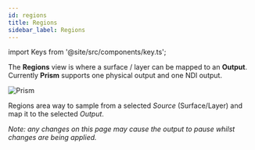 ```yaml
---
id: regions
title: Regions
sidebar_label: Regions
---
```


import Keys from '@site/src/components/key.ts';

The **Regions** view is where a surface / layer can be mapped to an **Output**. Currently **Prism** supports one physical output and one NDI output.

![Prism](/prism-images/stage/regions/regions-page.png)

Regions area way to sample from a selected *Source* (Surface/Layer) and map it to the selected *Output*.

*Note: any changes on this page may cause the output to pause whilst changes are being applied.*
